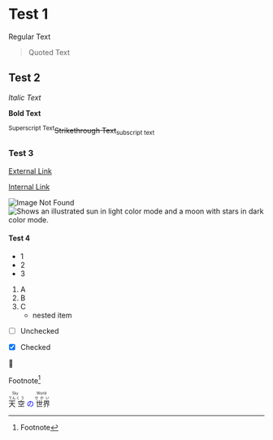 #				Test 1
Regular Text
> Quoted Text

##			Test 2
*Italic Text*

**Bold Text**

<sup>Superscript Text</sup>~~Strikethrough Text~~<sub>subscript text</sub>

###			Test 3
[External Link]()

[Internal Link]()

![Image Not Found]()
<picture>
  <source media="(prefers-color-scheme: dark)" srcset="https://user-images.githubusercontent.com/25423296/163456776-7f95b81a-f1ed-45f7-b7ab-8fa810d529fa.png">
  <source media="(prefers-color-scheme: light)" srcset="https://user-images.githubusercontent.com/25423296/163456779-a8556205-d0a5-45e2-ac17-42d089e3c3f8.png">
  <img alt="Shows an illustrated sun in light color mode and a moon with stars in dark color mode." src="https://user-images.githubusercontent.com/25423296/163456779-a8556205-d0a5-45e2-ac17-42d089e3c3f8.png">
</picture>
####		Test 4

- 1
- 2
- 3
1. A
2. B
3. C
   - nested item
- [ ] Unchecked

- [x] Checked

:ghost:

Footnote[^1]

<!--Comment-->
<ruby>
  <ruby>
    天<rt>てん</rt>
    空<rt>くう</rt>
     <span style="color:blue;">の</span><rt></rt>
    世界<rt>せかい</rt>
  </ruby>
    <rt>Sky World</rt>
</ruby>

[^1]: Footnote
